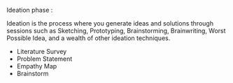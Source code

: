 Ideation phase :

Ideation is the process where you generate ideas and solutions through sessions such as Sketching, Prototyping, Brainstorming, Brainwriting, Worst Possible Idea, and a wealth of other ideation techniques.

 - Literature Survey
 - Problem Statement
 - Empathy Map
 - Brainstorm
